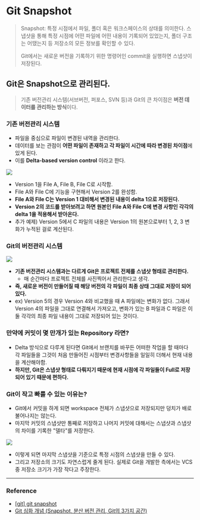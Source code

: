 # Git Snapshot

> Snapshot: 특정 시점에서 파일, 폴더 혹은 워크스페이스의 상태를 의미한다.
> 스냅샷을 통해 특정 시점에 어떤 파일에 어떤 내용이 기록되어 있었는지, 폴더 구조는 어땠는지 등 저장소의 모든 정보를 확인할 수 있다.
>
> Git에서는 새로운 버전을 기록하기 위한 명령어인 commit을 실행하면 스냅샷이 저장된다.

## Git은 Snapshot으로 관리된다.

> 기존 버전관리 시스템(서브버전, 퍼포스, SVN 등)과 Git의 큰 차이점은 **버전 데이터를 관리하는 방식**이다.

### 기존 버전관리 시스템

- 파일을 중심으로 파일이 변경된 내역을 관리한다.
- 데이터를 보는 관점이 **어떤 파일이 존재하고 각 파일이 시간에 따라 변경된 차이점**에 있게 된다.
- 이를 **Delta-based version control** 이라고 한다.

![](https://i.imgur.com/Z1bMd6Q.png)

- Version 1을 File A, File B, File C로 시작함.
- File A와 File C에 기능을 구현해서 Version 2를 완성함.
- **File A와 File C는 Version 1 대비해서 변경된 내용이 delta 1으로 저장된다.**
- **Version 2의 코드를 받아보려고 하면 원본인 File A와 File C에 변경 사항인 각각의 delta 1을 적용해서 받아온다.**
- 추가 예제) Version 5에서 C 파일의 내용은 Version 1의 원본으로부터 1, 2, 3 변화가 누적된 걸로 계산된다.

### Git의 버전관리 시스템

![](https://i.imgur.com/y7KlODy.png)

- **기존 버전관리 시스템과는 다르게 Git은 프로젝트 전체를 스냅샷 형태로 관리한다.**
  - 매 순간마다 프로젝트 전체를 사진찍어서 관리한다고 생각.
- **즉, 새로운 버전이 만들어질 때 해당 버전의 각 파일이 최종 상태 그대로 저장이 되어있다.**
- ex) Version 5의 경우 Version 4와 비교했을 때 A 파일에는 변화가 없다. 그래서 Version 4의 파일을 그대로 연결해서 가져오고, 변화가 있는 B 파일과 C 파일은 이 둘 각각의 최종 파일 내용이 그대로 저장되어 있는 것이다.

### 만약에 커밋이 몇 만개가 있는 Repository 라면?

- Delta 방식으로 다루게 된다면 Git에서 브랜치를 바꾸든 어떠한 작업을 할 때마다 각 파일들을 그것이 처음 만들어진 시점부터 변경사항들을 일일히 더해서 현재 내용을 계산해야함.
- **하지만, Git은 스냅샷 형태로 다뤄지기 때문에 현재 시점에 각 파일들이 Full로 저장되어 있기 때문에 편하다.**

### Git이 작고 빠를 수 있는 이유는?

- Git에서 커밋을 하게 되면 workspace 전체가 스냅샷으로 저장되지만 덩치가 배로 불어나지는 않는다.
- 마지막 커밋의 스냅샷만 통째로 저장하고 나머지 커밋에 대해서는 스냅샷과 스냅샷의 차이를 기록한 "델타"를 저장한다.

![](https://i.imgur.com/a14HoJ0.png)

- 이렇게 되면 마지막 스냅샷을 기준으로 특정 시점의 스냅샷을 만들 수 있다.
- 그리고 저장소의 크기도 자연스럽게 줄게 된다. 실제로 Git을 개발한 측에서는 VCS중 저장소 크기가 가장 작다고 주장한다.

---

### Reference

- [[git] git snapshot](https://coding-lks.tistory.com/162)
- [Git 심화 개념 (Snapshot, 분산 버전 관리, Git의 3가지 공간)](https://wookjongbackend.tistory.com/32)
